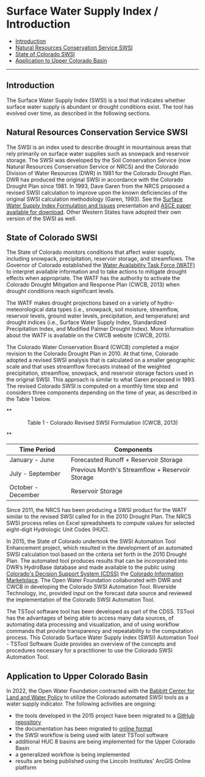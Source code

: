 # Surface Water Supply Index / Introduction #

* [Introduction](#introduction)
* [Natural Resources Conservation Service SWSI](#natural-resources-conservation-service-swsi)
* [State of Colorado SWSI](#state-of-colorado-swsi)
* [Application to Upper Colorado Basin](#application-to-upper-colorado-basin)

-------------

## Introduction ##

The Surface Water Supply Index (SWSI) is a tool that indicates whether surface water supply
is abundant or drought conditions exist.
The tool has evolved over time, as described in the following sections.

## Natural Resources Conservation Service SWSI ##

The SWSI is an index used to describe drought in mountainous areas that
rely primarily on surface water supplies such as snowpack and reservoir storage.
The SWSI was developed by the Soil Conservation Service (now Natural Resources Conservation Service or NRCS)
and the Colorado Division of Water Resources (DWR) in 1981 for the Colorado Drought Plan.
DWR has produced the original SWSI in accordance with the Colorado Drought Plan since 1981.
In 1993, Dave Garen from the NRCS proposed a revised SWSI calculation to improve upon the known
deficiencies of the original SWSI calculation methodology (Garen, 1993).
See the [Surface Water Supply Index Formulation and Issues](http://www.wamis.org/agm/meetings/hdi11/S3-Garen.pdf)
presentation and
[ASCE paper available for download](https://ascelibrary.org/doi/abs/10.1061/%28ASCE%290733-9496%281993%29119%3A4%28437%29).
Other Western States have adopted their own version of the SWSI as well.

## State of Colorado SWSI ##

The State of Colorado monitors conditions that affect water supply, including snowpack, precipitation, reservoir storage, and streamflows.
The Governor of Colorado established the
[Water Availability Task Force (WATF)](https://cwcb.colorado.gov/water-availability-flood-task-forces)
to interpret available
information and to take actions to mitigate drought effects when appropriate.
The WATF has the authority to activate the Colorado Drought Mitigation and Response Plan (CWCB, 2013)
when drought conditions reach significant levels.

The WATF makes drought projections based on a variety of hydro-meteorological data types
(i.e., snowpack, soil moisture, streamflow, reservoir levels, ground water levels, precipitation, and temperature)
and drought indices (i.e., Surface Water Supply Index, Standardized Precipitation Index, and Modified Palmer Drought Index).
More information about the WATF is available on the CWCB website (CWCB, 2015).

The Colorado Water Conservation Board (CWCB) completed a major revision to the Colorado Drought Plan in 2010.
At that time, Colorado adopted a revised SWSI analysis that is calculated on a smaller
geographic scale and that uses streamflow forecasts instead of the weighted precipitation,
streamflow, snowpack, and reservoir storage factors used in the original SWSI.
This approach is similar to what Garen proposed in 1993.
The revised Colorado SWSI is computed on a monthly time step and considers three components depending on the time of year,
as described in the Table 1 below.

**<p style="text-align: center;">
Table 1 - Colorado Revised SWSI Formulation (CWCB, 2013)
</p>**

| **Time Period** | **Components** |
| -- | -- |
| January - June | Forecasted Runoff + Reservoir Storage |
| July - September | Previous Month's Streamflow + Reservoir Storage |
| October - December | Reservoir Storage |

Since 2011, the NRCS has been producing a SWSI product for the WATF similar to the revised SWSI called for in the 2010 Drought Plan.
The NRCS SWSI process relies on Excel spreadsheets to compute values for selected eight-digit Hydrologic Unit Codes (HUC).

In 2015, the State of Colorado undertook the SWSI Automation Tool Enhancement project,
which resulted in the development of an automated SWSI calculation tool based on the criteria set forth in the 2010 Drought Plan.
The automated tool produces results that can be incorporated into DWR’s HydroBase database
and made available to the public using
[Colorado's Decision Support System (CDSS)](https://cdss.colorado.gov/)
the [Colorado Information Marketplace](https://data.colorado.gov/).
The Open Water Foundation collaborated with DWR and CWCB in developing the Colorado SWSI Automation Tool.
Riverside Technology, inc, provided input on the forecast data source and reviewed the implementation of the Colorado SWSI Automation Tool.

The TSTool software tool has been developed as part of the CDSS.
TSTool has the advantages of being able to access many data sources, of automating data processing and visualization,
and of using workflow commands that provide transparency and repeatability to the computation process.
This Colorado Surface Water Supply Index (SWSI) Automation Tool - TSTool Software Guide provides an overview of
the concepts and procedures necessary for a practitioner to use the Colorado SWSI Automation Tool.

## Application to Upper Colorado Basin ##

In 2022, the Open Water Foundation contracted with
the [Babbitt Center for Land and Water Policy](https://www.lincolninst.edu/our-work/babbitt-center-land-water-policy)
to utilize the Colorado automated SWSI tools as a water supply indicator.
The following activities are ongoing:

* the tools developed in the 2015 project have been migrated to a
  [GitHub repository](https://github.com/OpenWaterFoundation/owf-model-swsi)
* the documentation has been migrated to
  [online format](https://models.openwaterfoundation.org/surface-water-supply-index/latest/doc-user/)
* the SWSI workflow is being used with latest TSTool software
* additional HUC 8 basins are being implemented for the Upper Colorado Basin
* a generalized workflow is being implemented
* results are being published using the Lincoln Institutes' ArcGIS Online platform
